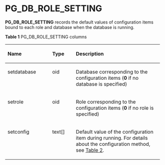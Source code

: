 # PG\_DB\_ROLE\_SETTING<a name="EN-US_TOPIC_0289900360"></a>

**PG\_DB\_ROLE\_SETTING**  records the default values of configuration items bound to each role and database when the database is running.

**Table  1**  PG\_DB\_ROLE\_SETTING columns

<a name="en-us_topic_0283136855_en-us_topic_0237122282_en-us_topic_0059779021_tef5c482abadd48948fb83116dc7c4eb5"></a>
<table><thead align="left"><tr id="en-us_topic_0283136855_en-us_topic_0237122282_en-us_topic_0059779021_r73864329e7f94a15b4d19009ac562ce2"><th class="cellrowborder" valign="top" width="28.87%" id="mcps1.2.4.1.1"><p id="en-us_topic_0283136855_en-us_topic_0237122282_en-us_topic_0059779021_ad2a4bdfaa43c4c5fa65727d5752c3479"><a name="en-us_topic_0283136855_en-us_topic_0237122282_en-us_topic_0059779021_ad2a4bdfaa43c4c5fa65727d5752c3479"></a><a name="en-us_topic_0283136855_en-us_topic_0237122282_en-us_topic_0059779021_ad2a4bdfaa43c4c5fa65727d5752c3479"></a>Name</p>
</th>
<th class="cellrowborder" valign="top" width="15.290000000000001%" id="mcps1.2.4.1.2"><p id="en-us_topic_0283136855_en-us_topic_0237122282_en-us_topic_0059779021_acec7305944ba45008d255cfa572d873a"><a name="en-us_topic_0283136855_en-us_topic_0237122282_en-us_topic_0059779021_acec7305944ba45008d255cfa572d873a"></a><a name="en-us_topic_0283136855_en-us_topic_0237122282_en-us_topic_0059779021_acec7305944ba45008d255cfa572d873a"></a>Type</p>
</th>
<th class="cellrowborder" valign="top" width="55.84%" id="mcps1.2.4.1.3"><p id="en-us_topic_0283136855_en-us_topic_0237122282_en-us_topic_0059779021_aee2b391439b1418b88409915418b318e"><a name="en-us_topic_0283136855_en-us_topic_0237122282_en-us_topic_0059779021_aee2b391439b1418b88409915418b318e"></a><a name="en-us_topic_0283136855_en-us_topic_0237122282_en-us_topic_0059779021_aee2b391439b1418b88409915418b318e"></a>Description</p>
</th>
</tr>
</thead>
<tbody><tr id="en-us_topic_0283136855_en-us_topic_0237122282_en-us_topic_0059779021_rd93aff603d24441c9d979030e1800175"><td class="cellrowborder" valign="top" width="28.87%" headers="mcps1.2.4.1.1 "><p id="en-us_topic_0283136855_en-us_topic_0237122282_en-us_topic_0059779021_a39bcf9082f924eb09d1a91e6489d8ec7"><a name="en-us_topic_0283136855_en-us_topic_0237122282_en-us_topic_0059779021_a39bcf9082f924eb09d1a91e6489d8ec7"></a><a name="en-us_topic_0283136855_en-us_topic_0237122282_en-us_topic_0059779021_a39bcf9082f924eb09d1a91e6489d8ec7"></a>setdatabase</p>
</td>
<td class="cellrowborder" valign="top" width="15.290000000000001%" headers="mcps1.2.4.1.2 "><p id="en-us_topic_0283136855_en-us_topic_0237122282_en-us_topic_0059779021_acbbd499fd165425cad8b1c5c83451bee"><a name="en-us_topic_0283136855_en-us_topic_0237122282_en-us_topic_0059779021_acbbd499fd165425cad8b1c5c83451bee"></a><a name="en-us_topic_0283136855_en-us_topic_0237122282_en-us_topic_0059779021_acbbd499fd165425cad8b1c5c83451bee"></a>oid</p>
</td>
<td class="cellrowborder" valign="top" width="55.84%" headers="mcps1.2.4.1.3 "><p id="en-us_topic_0283136855_en-us_topic_0237122282_en-us_topic_0059779021_aafcec107fbd6419fb8e5589d19051748"><a name="en-us_topic_0283136855_en-us_topic_0237122282_en-us_topic_0059779021_aafcec107fbd6419fb8e5589d19051748"></a><a name="en-us_topic_0283136855_en-us_topic_0237122282_en-us_topic_0059779021_aafcec107fbd6419fb8e5589d19051748"></a>Database corresponding to the configuration items (<strong id="en-us_topic_0237122282_b842352706193752"><a name="en-us_topic_0237122282_b842352706193752"></a><a name="en-us_topic_0237122282_b842352706193752"></a>0</strong> if no database is specified)</p>
</td>
</tr>
<tr id="en-us_topic_0283136855_en-us_topic_0237122282_en-us_topic_0059779021_r7e699b42a4f2452f864832b7ccffd37f"><td class="cellrowborder" valign="top" width="28.87%" headers="mcps1.2.4.1.1 "><p id="en-us_topic_0283136855_en-us_topic_0237122282_en-us_topic_0059779021_a319b4bca0123409a81523d4486a2ab2f"><a name="en-us_topic_0283136855_en-us_topic_0237122282_en-us_topic_0059779021_a319b4bca0123409a81523d4486a2ab2f"></a><a name="en-us_topic_0283136855_en-us_topic_0237122282_en-us_topic_0059779021_a319b4bca0123409a81523d4486a2ab2f"></a>setrole</p>
</td>
<td class="cellrowborder" valign="top" width="15.290000000000001%" headers="mcps1.2.4.1.2 "><p id="en-us_topic_0283136855_en-us_topic_0237122282_en-us_topic_0059779021_a59f427f83b77432e9e9c2fb52da26b0f"><a name="en-us_topic_0283136855_en-us_topic_0237122282_en-us_topic_0059779021_a59f427f83b77432e9e9c2fb52da26b0f"></a><a name="en-us_topic_0283136855_en-us_topic_0237122282_en-us_topic_0059779021_a59f427f83b77432e9e9c2fb52da26b0f"></a>oid</p>
</td>
<td class="cellrowborder" valign="top" width="55.84%" headers="mcps1.2.4.1.3 "><p id="en-us_topic_0283136855_en-us_topic_0237122282_en-us_topic_0059779021_afffce7fffbdb47b1a005269360af09dd"><a name="en-us_topic_0283136855_en-us_topic_0237122282_en-us_topic_0059779021_afffce7fffbdb47b1a005269360af09dd"></a><a name="en-us_topic_0283136855_en-us_topic_0237122282_en-us_topic_0059779021_afffce7fffbdb47b1a005269360af09dd"></a>Role corresponding to the configuration items (<strong id="en-us_topic_0237122282_b842352706193756"><a name="en-us_topic_0237122282_b842352706193756"></a><a name="en-us_topic_0237122282_b842352706193756"></a>0</strong> if no role is specified)</p>
</td>
</tr>
<tr id="en-us_topic_0283136855_en-us_topic_0237122282_en-us_topic_0059779021_r255120126aba4bfd818d009e8c312827"><td class="cellrowborder" valign="top" width="28.87%" headers="mcps1.2.4.1.1 "><p id="en-us_topic_0283136855_en-us_topic_0237122282_en-us_topic_0059779021_a191e5e58d2ec4c51ab94d3f12cc58ded"><a name="en-us_topic_0283136855_en-us_topic_0237122282_en-us_topic_0059779021_a191e5e58d2ec4c51ab94d3f12cc58ded"></a><a name="en-us_topic_0283136855_en-us_topic_0237122282_en-us_topic_0059779021_a191e5e58d2ec4c51ab94d3f12cc58ded"></a>setconfig</p>
</td>
<td class="cellrowborder" valign="top" width="15.290000000000001%" headers="mcps1.2.4.1.2 "><p id="en-us_topic_0283136855_en-us_topic_0237122282_en-us_topic_0059779021_aef4695b9508045559fba4aa016aad1a2"><a name="en-us_topic_0283136855_en-us_topic_0237122282_en-us_topic_0059779021_aef4695b9508045559fba4aa016aad1a2"></a><a name="en-us_topic_0283136855_en-us_topic_0237122282_en-us_topic_0059779021_aef4695b9508045559fba4aa016aad1a2"></a>text[]</p>
</td>
<td class="cellrowborder" valign="top" width="55.84%" headers="mcps1.2.4.1.3 "><p id="en-us_topic_0283136855_en-us_topic_0237122282_en-us_topic_0059779021_ae64fd124cc7d43149561ac0aac00393a"><a name="en-us_topic_0283136855_en-us_topic_0237122282_en-us_topic_0059779021_ae64fd124cc7d43149561ac0aac00393a"></a><a name="en-us_topic_0283136855_en-us_topic_0237122282_en-us_topic_0059779021_ae64fd124cc7d43149561ac0aac00393a"></a>Default value of the configuration item during running. For details about the configuration method, see <a href="../DatabaseAdministrationGuide/resetting-parameters.md#en-us_topic_0283137176_en-us_topic_0237121562_en-us_topic_0059777490_t290c8f15953843db8d8e53d867cd893d">Table 2</a>.</p>
</td>
</tr>
</tbody>
</table>

